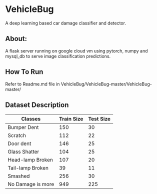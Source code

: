 


# VehicleBug
A deep learning based car damage classifier and detector.

## About:
A flask server running on google cloud vm using pytorch, numpy and mysql_db to serve image classification predictions.

## How To Run
Refer to Readme.md file in VehicleBug/VehicleBug-master/VehicleBug-master/



## Dataset Description

Classes           | Train Size    | Test Size
-------------     | ------------- | --------
Bumper Dent       |  150          | 30
Scratch           |  112          | 22
Door dent         |  146          | 25
Glass Shatter     |  104          | 25
Head-lamp Broken   | 107          | 20
Tail-lamp Broken   | 39           | 11
Smashed            | 256          | 30
No Damage is more          | 949          | 225


